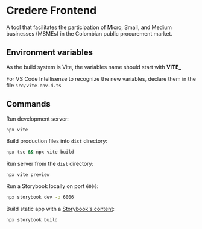# Credere Frontend

A tool that facilitates the participation of Micro, Small, and Medium businesses (MSMEs) in the Colombian public procurement market.

## Environment variables

As the build system is Vite, the variables name should start with **VITE\_**

For VS Code Intellisense to recognize the new variables, declare them in the file `src/vite-env.d.ts`

## Commands

Run development server:

```bash
npx vite
```

Build production files into `dist` directory:

```bash
npx tsc && npx vite build
```

Run server from the `dist` directory:

```bash
npx vite preview
```

Run a Storybook locally on port `6006`:

```bash
npx storybook dev -p 6006
```

Build static app with a [Storybook's content](https://storybook.js.org/docs/react/sharing/publish-storybook):

```bash
npx storybook build
```
